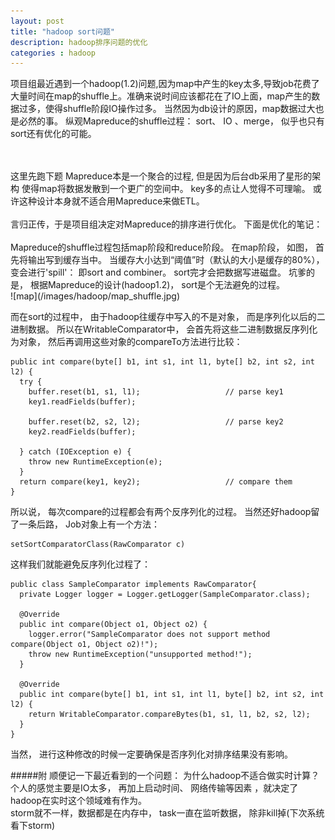 ```yaml
---
layout: post
title: "hadoop sort问题"
description: hadoop排序问题的优化
categories : hadoop
---
```

项目组最近遇到一个hadoop(1.2)问题,因为map中产生的key太多,导致job花费了大量时间在map的shuffle上。准确来说时间应该都花在了IO上面，map产生的数据过多，使得shuffle阶段IO操作过多。 当然因为db设计的原因，map数据过大也是必然的事。  纵观Mapreduce的shuffle过程： sort、 IO 、merge， 似乎也只有sort还有优化的可能。
<!-- more -->
<br />
<br />
这里先跑下题 Mapreduce本是一个聚合的过程, 但是因为后台db采用了星形的架构 使得map将数据发散到一个更广的空间中。 key多的点让人觉得不可理喻。 或许这种设计本身就不适合用Mapreduce来做ETL。
<br />
<br />
言归正传，于是项目组决定对Mapreduce的排序进行优化。 下面是优化的笔记：
<br />
<br />
Mapreduce的shuffle过程包括map阶段和reduce阶段。   在map阶段， 如图， 首先将输出写到缓存当中。 当缓存大小达到“阈值”时（默认的大小是缓存的80%），  变会进行'spill'： 即sort and combiner。  sort完才会把数据写进磁盘。  坑爹的是，  根据Mapreduce的设计(hadoop1.2)， sort是个无法避免的过程。
<br />
![map](/images/hadoop/map_shuffle.jpg)

而在sort的过程中， 由于hadoop往缓存中写入的不是对象， 而是序列化以后的二进制数据。 所以在WritableComparator中， 会首先将这些二进制数据反序列化为对象， 然后再调用这些对象的compareTo方法进行比较：
<pre><code>public int compare(byte[] b1, int s1, int l1, byte[] b2, int s2, int l2) {
  try {
    buffer.reset(b1, s1, l1);                   // parse key1
    key1.readFields(buffer);
  
    buffer.reset(b2, s2, l2);                   // parse key2
    key2.readFields(buffer);
  
  } catch (IOException e) {
    throw new RuntimeException(e);
  }
  return compare(key1, key2);                   // compare them
}
</code></pre>

所以说， 每次compare的过程都会有两个反序列化的过程。 当然还好hadoop留了一条后路， Job对象上有一个方法：
<pre><code>setSortComparatorClass(RawComparator c)
</code></pre>
这样我们就能避免反序列化过程了：
<pre><code>public class SampleComparator implements RawComparator{
  private Logger logger = Logger.getLogger(SampleComparator.class);

  @Override
  public int compare(Object o1, Object o2) {
    logger.error("SampleComparator does not support method compare(Object o1, Object o2)!");
    throw new RuntimeException("unsupported method!");
  }

  @Override
  public int compare(byte[] b1, int s1, int l1, byte[] b2, int s2, int l2) {
    return WritableComparator.compareBytes(b1, s1, l1, b2, s2, l2);
  }
}
</code></pre>

当然， 进行这种修改的时候一定要确保是否序列化对排序结果没有影响。

#####附
顺便记一下最近看到的一个问题：
 为什么hadoop不适合做实时计算？ 个人的感觉主要是IO太多， 再加上启动时间、 网络传输等因素 ，就决定了hadoop在实时这个领域难有作为。 
<br />storm就不一样，数据都是在内存中， task一直在监听数据， 除非kill掉(下次系统看下storm)